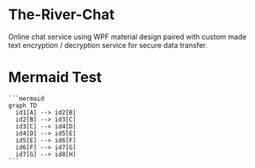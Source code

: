 # The-River-Chat
Online chat service using WPF material design paired with custom made text encryption / decryption service for secure data transfer.

# Mermaid Test

    ```mermaid
    graph TD
      id1[A] --> id2[B]
      id2[B] --> id3[C]
      id3[C] --> id4[D]
      id4[D] --> id5[E]
      id5[E] --> id6[F]
      id6[F] --> id7[G]
      id7[G] --> id8[H]
    ```
